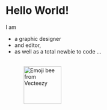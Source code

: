 <h1>Hello World!</h1>
 I am <ul>
 
 <li>a graphic designer</li>
 <li>and editor,</li>
 <li>as well as a total newbie to code ...</li>
 <ul>
 <br>
<a href="https://de.vecteezy.com/png/1202954-emoji-biene-cartoon-schweiss">
<img src="https://user-images.githubusercontent.com/115506885/196234894-df614094-5cfa-41b2-b591-f08079f93445.png" style="height:100px;" alt="Emoji bee from Vecteezy"></a>

